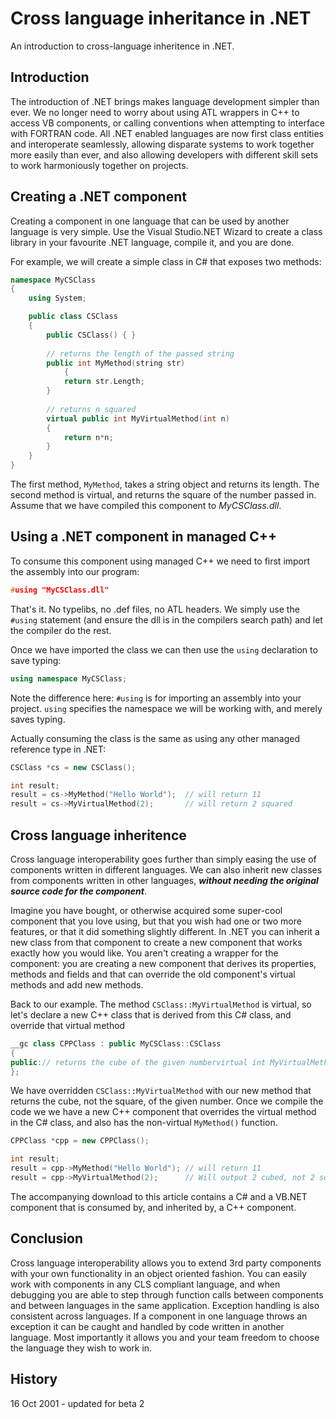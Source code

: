 # Cross language inheritance in .NET

An introduction to cross-language inheritence in .NET.



## Introduction

The introduction of .NET brings makes language development simpler than ever. We no longer need to worry about using ATL wrappers in C++ to access VB components, or calling conventions when attempting to interface with FORTRAN code. All .NET enabled languages are now first class entities and interoperate seamlessly, allowing disparate systems to work together more easily than ever, and also allowing developers with different skill sets to work harmoniously together on projects. 

## Creating a .NET component

Creating a component in one language that can be used by another language is very simple. Use the Visual Studio.NET Wizard to create a class library in your favourite .NET language, compile it, and you are done. 

For example, we will create a simple class in C# that exposes two methods: 

```C++
namespace MyCSClass
{
	using System;

	public class CSClass
	{
		public CSClass() { }
	
		// returns the length of the passed string
		public int MyMethod(string str)
	        {
			return str.Length;
		}
	
		// returns n squared
		virtual public int MyVirtualMethod(int n)
		{
			return n*n;
		}
	}
}
```

The first method, `MyMethod`, takes a string object and returns its length. The second method is virtual, and returns the square of the number passed in. Assume that we have compiled this component to *MyCSClass.dll*. 

## Using a .NET component in managed C++

To consume this component using managed C++ we need to first import the assembly into our program: 

```C++
#using "MyCSClass.dll"
```

That's it. No typelibs, no .def files, no ATL headers. We simply use the `#using` statement (and ensure the dll is in the compilers search path) and let the compiler do the rest. 

Once we have imported the class we can then use the `using` declaration to save typing: 

```C++
using namespace MyCSClass;
```

Note the difference here: `#using` is for importing an assembly into your project. `using` specifies the namespace we will be working with, and merely saves typing. 

Actually consuming the class is the same as using any other managed reference type in .NET: 

```C++
CSClass *cs = new CSClass();

int result;
result = cs->MyMethod("Hello World");  // will return 11
result = cs->MyVirtualMethod(2);       // will return 2 squared
```

## Cross language inheritence

Cross language interoperability goes further than simply easing the use of components written in different languages. We can also inherit new classes from components written in other languages, ***without needing the original source code for the component***. 

Imagine you have bought, or otherwise acquired some super-cool component that you love using, but that you wish had one or two more features, or that it did something slightly different. In .NET you can inherit a new class from that component to create a new component that works exactly how you would like. You aren't creating a wrapper for the component: you are creating a new component that derives its properties, methods and fields and that can override the old component's virtual methods and add new methods. 

Back to our example. The method `CSClass::MyVirtualMethod` is virtual, so let's declare a new C++ class that is derived from this C# class, and override that virtual method 

```C++
__gc class CPPClass : public MyCSClass::CSClass
{
public:// returns the cube of the given numbervirtual int MyVirtualMethod(int n){	return n*n*n;}
};
```

We have overridden `CSClass::MyVirtualMethod` with our new method that returns the cube, not the square, of the given number. Once we compile the code we we have a new C++ component that overrides the virtual method in the C# class, and also has the non-virtual `MyMethod()` function. 

```C++
CPPClass *cpp = new CPPClass();

int result;
result = cpp->MyMethod("Hello World"); // will return 11
result = cpp->MyVirtualMethod(2);      // Will output 2 cubed, not 2 squared
```

The accompanying download to this article contains a C# and a VB.NET component that is consumed by, and inherited by, a C++ component. 

## Conclusion

Cross language interoperability allows you to extend 3rd party components with your own functionality in an object oriented fashion. You can easily work with components in any CLS compliant language, and when debugging you are able to step through function calls between components and between languages in the same application. Exception handling is also consistent across languages. If a component in one language throws an exception it can be caught and handled by code written in another language. Most importantly it allows you and your team freedom to choose the language they wish to work in. 

## History

16 Oct 2001 - updated for beta 2
